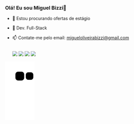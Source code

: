 ### Olá! Eu sou Miguel Bizzi👋



- 🔭 Estou procurando ofertas de estágio
- 🌠 Dev. Full-Stack
- 📫 Contate-me pelo email: migueloliveirabizzi@gmail.com

    ##
  
  <div> 
  <a href="https://instagram.com/miguel_bizzi" target="_blank"><img src="https://img.shields.io/badge/-Instagram-%23E4405F?style=for-the-badge&logo=instagram&logoColor=white" target="_blank"></a>
  <a href = "mailto:migueloliveirabizzi@gmail.com"><img src="https://img.shields.io/badge/-Gmail-%23333?style=for-the-badge&logo=gmail&logoColor=white" target="_blank"></a>
  <a href="https://www.linkedin.com/in/miguel-oliveira-bizzi-80b13b206" target="_blank"><img src="https://img.shields.io/badge/-LinkedIn-%230077B5?style=for-the-badge&logo=linkedin&logoColor=white" target="_blank"></a> 
  <a href="https://contate.me/miguelbizzi" target="_blank"><img src="https://img.shields.io/badge/WhatsApp-25D366?style=for-the-badge&logo=whatsapp&logoColor=white" target="_blank"></a> 
</div>

![Snake animation](https://github.com/miguelbizzi/miguelbizzi/blob/output/github-contribution-grid-snake.svg)
